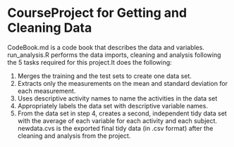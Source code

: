 # CourseProject for Getting and Cleaning Data
CodeBook.md is a code book that describes the data and variables.
run_analysis.R performs the data imports, cleaning and analysis following the 5 tasks required for this project.It does the following:
  1. Merges the training and the test sets to create one data set.
  2. Extracts only the measurements on the mean and standard deviation for each measurement.
  3. Uses descriptive activity names to name the activities in the data set
  4. Appropriately labels the data set with descriptive variable names.
  5. From the data set in step 4, creates a second, independent tidy data set with the average of each variable for each activity and each subject.
newdata.cvs is the exported final tidy data (in .csv format) after the cleaning and analysis from the project.
